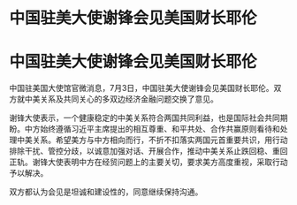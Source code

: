 # 中国驻美大使谢锋会见美国财长耶伦

# 中国驻美大使谢锋会见美国财长耶伦

中国驻美国大使馆官微消息，7月3日，中国驻美大使谢锋会见美国财长耶伦。双方就中美关系及共同关心的多双边经济金融问题交换了意见。

谢锋大使表示，一个健康稳定的中美关系符合两国共同利益，也是国际社会共同期盼。中方始终遵循习近平主席提出的相互尊重、和平共处、合作共赢原则看待和处理中美关系。希望美方与中方相向而行，不折不扣落实两国元首重要共识，用行动排除干扰、管控分歧，以诚意加强对话、开展合作，推动中美关系止跌回稳、重回正轨。谢锋大使表明中方在经贸问题上的主要关切，要求美方高度重视，采取行动予以解决。

双方都认为会见是坦诚和建设性的，同意继续保持沟通。

